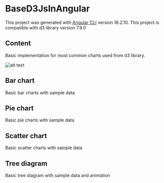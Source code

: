 # BaseD3JsInAngular

This project was generated with [Angular CLI](https://github.com/angular/angular-cli) version 18.2.10.
This project is compatible with d3 library version 7.9.0

## Content

Basic implementation for most common charts used from d3 library.

![alt text](https://github.com/EranKT/base-d3-js-in-angular/tree/dev-branch/src/app/screenshots/main-page.png?raw=true)

## Bar chart

Basic bar charts with sample data

## Pie chart

Basic pie charts with sample data


## Scatter chart

Basic scatter charts with sample data


## Tree diagram

Basic tree diagram with sample data and animation

